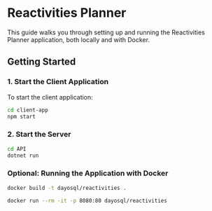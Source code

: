 # Reactivities Planner

This guide walks you through setting up and running the Reactivities Planner application, both locally and with Docker.

## Getting Started

### 1. Start the Client Application

To start the client application:

```bash
cd client-app
npm start
```

### 2. Start the Server
```bash
cd API
dotnet run
```

### Optional: Running the Application with Docker

```bash
docker build -t dayosql/reactivities .

docker run --rm -it -p 8080:80 dayosql/reactivities
```
